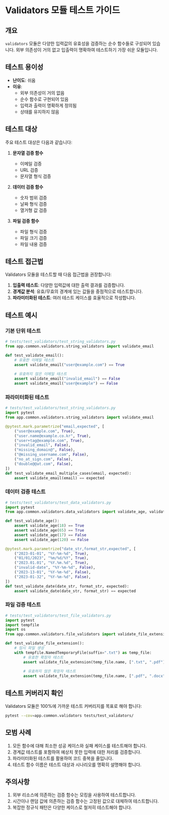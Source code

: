 # Validators 모듈 테스트 가이드

## 개요

`validators` 모듈은 다양한 입력값의 유효성을 검증하는 순수 함수들로 구성되어 있습니다. 외부 의존성이 거의 없고 입출력이 명확하여 테스트하기 가장 쉬운 모듈입니다.

## 테스트 용이성

- **난이도**: 쉬움
- **이유**:
  - 외부 의존성이 거의 없음
  - 순수 함수로 구현되어 있음
  - 입력과 출력이 명확하게 정의됨
  - 상태를 유지하지 않음

## 테스트 대상

주요 테스트 대상은 다음과 같습니다:

1. **문자열 검증 함수**
   - 이메일 검증
   - URL 검증
   - 문자열 형식 검증

2. **데이터 검증 함수**
   - 숫자 범위 검증
   - 날짜 형식 검증
   - 열거형 값 검증

3. **파일 검증 함수**
   - 파일 형식 검증
   - 파일 크기 검증
   - 파일 내용 검증

## 테스트 접근법

Validators 모듈을 테스트할 때 다음 접근법을 권장합니다:

1. **입출력 테스트**: 다양한 입력값에 대한 출력 결과를 검증합니다.
2. **경계값 분석**: 유효/무효의 경계에 있는 값들을 중점적으로 테스트합니다.
3. **파라미터화된 테스트**: 여러 테스트 케이스를 효율적으로 작성합니다.

## 테스트 예시

### 기본 단위 테스트

```python
# tests/test_validators/test_string_validators.py
from app.common.validators.string_validators import validate_email

def test_validate_email():
    # 유효한 이메일 테스트
    assert validate_email("user@example.com") == True
    
    # 유효하지 않은 이메일 테스트
    assert validate_email("invalid_email") == False
    assert validate_email("user@example") == False
```

### 파라미터화된 테스트

```python
# tests/test_validators/test_string_validators.py
import pytest
from app.common.validators.string_validators import validate_email

@pytest.mark.parametrize("email,expected", [
    ("user@example.com", True),
    ("user.name@example.co.kr", True),
    ("user+tag@example.com", True),
    ("invalid_email", False),
    ("missing_domain@", False),
    ("@missing_username.com", False),
    ("no_at_sign.com", False),
    ("double@@at.com", False),
])
def test_validate_email_multiple_cases(email, expected):
    assert validate_email(email) == expected
```

### 데이터 검증 테스트

```python
# tests/test_validators/test_data_validators.py
import pytest
from app.common.validators.data_validators import validate_age, validate_date

def test_validate_age():
    assert validate_age(18) == True
    assert validate_age(65) == True
    assert validate_age(17) == False
    assert validate_age(120) == False

@pytest.mark.parametrize("date_str,format_str,expected", [
    ("2023-01-01", "%Y-%m-%d", True),
    ("01/01/2023", "%m/%d/%Y", True),
    ("2023.01.01", "%Y.%m.%d", True),
    ("invalid-date", "%Y-%m-%d", False),
    ("2023-13-01", "%Y-%m-%d", False),
    ("2023-01-32", "%Y-%m-%d", False),
])
def test_validate_date(date_str, format_str, expected):
    assert validate_date(date_str, format_str) == expected
```

### 파일 검증 테스트

```python
# tests/test_validators/test_file_validators.py
import pytest
import tempfile
import os
from app.common.validators.file_validators import validate_file_extension

def test_validate_file_extension():
    # 임시 파일 생성
    with tempfile.NamedTemporaryFile(suffix=".txt") as temp_file:
        # 유효한 확장자 테스트
        assert validate_file_extension(temp_file.name, [".txt", ".pdf"]) == True
        
        # 유효하지 않은 확장자 테스트
        assert validate_file_extension(temp_file.name, [".pdf", ".docx"]) == False
```

## 테스트 커버리지 확인

Validators 모듈은 100%에 가까운 테스트 커버리지를 목표로 해야 합니다:

```bash
pytest --cov=app.common.validators tests/test_validators/
```

## 모범 사례

1. 모든 함수에 대해 최소한 성공 케이스와 실패 케이스를 테스트해야 합니다.
2. 경계값 테스트를 포함하여 예상치 못한 입력에 대한 처리를 검증합니다.
3. 파라미터화된 테스트를 활용하여 코드 중복을 줄입니다.
4. 테스트 함수 이름은 테스트 대상과 시나리오를 명확히 설명해야 합니다.

## 주의사항

1. 외부 리소스에 의존하는 검증 함수는 모킹을 사용하여 테스트합니다.
2. 시간이나 랜덤 값에 의존하는 검증 함수는 고정된 값으로 대체하여 테스트합니다.
3. 복잡한 정규식 패턴은 다양한 케이스로 철저히 테스트해야 합니다.

